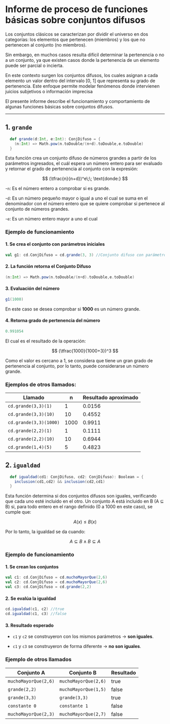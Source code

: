 # Informe de proceso de funciones básicas sobre conjuntos difusos

Los conjuntos clásicos se caracterizan por dividir el universo en dos categorías: los elementos que pertenecen (miembros) y los que no pertenecen al conjunto (no miembros).

Sin embargo, en muchos casos resulta difícil determinar la pertenencia o no a un conjunto, ya que existen casos donde la pertenencia de un elemento puede ser parcial o incierta.

En este contexto surgen los conjuntos difusos, los cuales asignan a cada elemento un valor dentro del intervalo [0, 1] que representa su grado de pertenencia.
Este enfoque permite modelar fenómenos donde intervienen juicios subjetivos o información imprecisa

El presente informe describe el funcionamiento y comportamiento de algunas funciones básicas sobre conjuntos difusos.

---
## 1. `grande`

```scala
  def grande(d:Int, e:Int): ConjDifuso = {
    (n:Int) => Math.pow(n.toDouble/(n+d).toDouble,e.toDouble)
  }
```
Esta función crea un conjunto difuso de números grandes a partir de los parámetros ingresados, el cuál espera un número entero para ser evaluado y retornar el grado de pertenencia al conjunto
con la expresión:

$$
(\tfrac{n}{n+d})^e\;\; \text{donde:}
$$

-`n`: Es el número entero a comprobar si es grande.

-`d`: Es un número pequeño mayor o igual a uno el cual se suma en el denominador con el número entero que se quiere comprobar si pertenece al conjunto de números grandes.

-`e`: Es un número entero mayor a uno el cual 

### Ejemplo de funcionamiento

#### 1. Se crea el conjunto con parámetros iniciales
```Scala
val g1: cd.ConjDifuso = cd.grande(3, 3) //Conjunto difuso con parámetros d = 3 y e = 3
```

#### 2. La función retorna el Conjunto Difuso
```Scala
(n:Int) => Math.pow(n.toDouble/(n+d).toDouble,e.toDouble)
```
#### 3. Evaluación del número
```Scala
g1(1000)
```
En este caso se desea comprobar si **1000** es un número grande.

#### 4. Retorna grado de pertenencia del número 
```Scala
0.991054
```
El cual es el resultado de la operación:

$$
(\tfrac{1000}{1000+3})^3
$$

Como el valor es cercano a 1, se considera que tiene un gran grado de pertenencia al conjunto, por lo tanto, puede considerarse un número grande.

### Ejemplos de otros llamados:

| Llamado                | n    | Resultado aproximado |
|------------------------|------|----------------------|
| `cd.grande(3,3)(1)`    | 1    | 0.0156               |
| `cd.grande(3,3)(10)`   | 10   | 0.4552               |
| `cd.grande(3,3)(1000)` | 1000 | 0.9911               |
| `cd.grande(2,2)(1)`    | 1    | 0.1111               |
| `cd.grande(2,2)(10)`   | 10   | 0.6944               |
| `cd.grande(1,4)(5)`    | 5    | 0.4823               |


## 2. `igualdad` 
```scala
  def igualdad(cd1: ConjDifuso, cd2: ConjDifuso): Boolean = {
    inclusion(cd1,cd2) && inclusion(cd2,cd1)
  }
```
Esta función determina si dos conjuntos difusos son iguales, verificando que cada uno esté incluido en el otro.
Un conjunto A está incluido en B (A ⊆ B) si, para todo entero en el rango definido (0 a 1000 en este caso), se cumple que:

$$
A(x)\leq B(x)
$$

Por lo tanto, la igualdad se da cuando:

$$
A\subseteq B \wedge B\subseteq A
$$

### Ejemplo de funcionamiento

#### 1. Se crean los conjuntos 
```Scala
val c1: cd.ConjDifuso = cd.muchoMayorQue(2,6)
val c2: cd.ConjDifuso = cd.muchoMayorQue(2,6)
val c3: cd.ConjDifuso = cd.grande(2,2)
```
#### 2. Se evalúa la igualdad
```Scala
cd.igualdad(c1, c2) //true
cd.igualdad(c1, c3) //false
```
#### 3. Resultado esperado

- `c1` y `c2` se construyeron con los mismos parámetros → **son iguales**.

- `c1` y `c3` se construyeron de forma diferente → **no son iguales**.

### Ejemplo de otros llamados
| Conjunto A           | Conjunto B           | Resultado |
|----------------------|----------------------|-----------|
| `muchoMayorQue(2,6)` | `muchoMayorQue(2,6)` | true      |
| `grande(2,2)`        | `muchoMayorQue(1,5)` | false     |
| `grande(3,3)`        | `grande(3,3)`        | true      |
| `constante 0`        | `constante 1`        | false     |
| `muchoMayorQue(2,3)` | `muchoMayorQue(2,7)` | false     |
